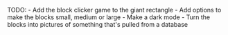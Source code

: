 TODO:
    - Add the block clicker game to the giant rectangle
    - Add options to make the blocks small, medium or large
    - Make a dark mode 
    - Turn the blocks into pictures of something that's pulled from a database